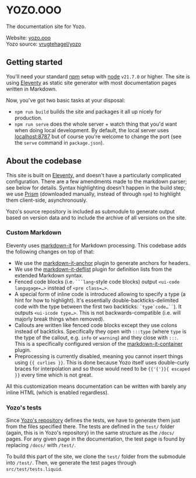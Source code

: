 # YOZO.OOO

The documentation site for Yozo.

Website: [yozo.ooo](https://yozo.ooo/) \
Yozo source: [vrugtehagel/yozo](https://github.com/vrugtehagel/yozo)

## Getting started

You'll need your standard [npm](https://www.npmjs.com/) setup with [node](https://nodejs.org/) `v21.7.0` or higher. The site is using [Eleventy](https://11ty.dev/) as static site generator with most documentation pages written in Markdown.

Now, you've got two basic tasks at your disposal:
- `npm run build` builds the site and packages it all up nicely for production.
- `npm run serve` does the whole server + watch thing that you'd want when doing local development. By default, the local server uses [localhost:8787](http://localhost:8787/) but of course you're welcome to change the port (see the `serve` command in `package.json`).

## About the codebase


This site is built on [Eleventy](https://11ty.dev/), and doesn't have a particularly complicated configuration. There are a few amendments made to the markdown parser; see below for details. Syntax highlighting doesn't happen in the build step; we use [Prism](https://prismjs.com/) (downloaded manually, instead of through `npm`) to highlight them client-side, asynchronously.

Yozo's source repository is included as submodule to generate output based on version data and to include the archive of all versions on the site.

### Custom Markdown

Eleventy uses [markdown-it](https://markdown-it.github.io/markdown-it/) for Markdown processing. This codebase adds the following changes on top of that:

- We use the [markdown-it-anchor](https://www.npmjs.com/package/markdown-it-anchor) plugin to generate anchors for headers.
- We use the [markdown-it-deflist](https://www.npmjs.com/package/markdown-it-deflist) plugin for definition lists from the extended Markdown syntax.
- Fenced code blocks (i.e. ` ```lang `-style code blocks) output `<ui-code langugage=…>` instead of `<pre class=…>`.
- A special form of inline code is introduced allowing to specify a type (a hint for how to highlight). It's essentially double-backticks-delimited code with the type between the first two backticks: ``` `type`code…`` ```). It outputs `<ui-icode type…>`. This is not backwards-compatible (i.e. will majorly break things when removed).
- Callouts are written like fenced code blocks except they use colons instead of backticks. Specifically they open with `:::type` (where `type` is the type of the callout, e.g. `info` or `warning`) and they close with `:::`. This is a specifically configured version of the [markdown-it-container](https://www.npmjs.com/package/markdown-it-container) plugin.
- Preprocessing is currently disabled, meaning you cannot insert things using `{{ curlies }}`. This is done because Yozo itself uses double-curly braces for interpolation and so those would need to be `{{'{'}}{ escaped }}` every time which is not great.

All this customization means documentation can be written with barely any inline HTML (which is enabled regardless).

### Yozo's tests

Since [Yozo's repository](https://github.com/vrugtehagel/yozo) defines the tests, we have to generate them just from the files specified there. The tests are defined in the `test/` folder (again, this is in Yozo's repository) in the same structure as the `/docs/` pages. For any given page in the documentation, the test page is found by replacing `/docs/` with `/test/`.

To build this part of the site, we clone the `test/` folder from the submodule into `/test/`. Then, we generate the test pages through `src/test/tests.liquid`.
